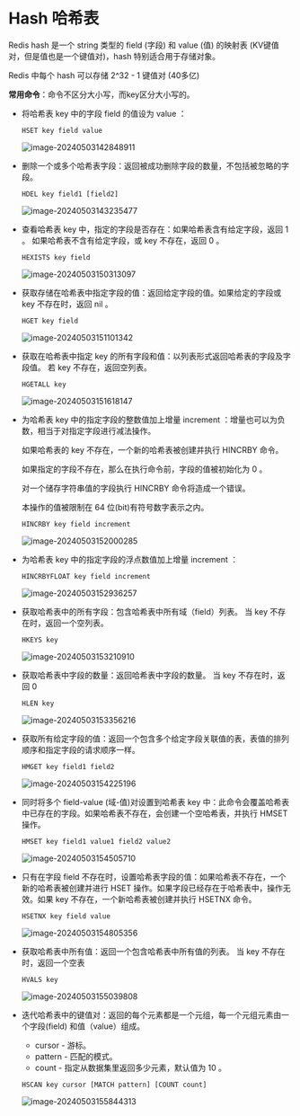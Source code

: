 # Hash 哈希表

Redis hash 是一个 string 类型的 field (字段) 和 value (值)  的映射表 (KV键值对，但是值也是一个键值对)，hash 特别适合用于存储对象。

Redis 中每个 hash 可以存储 2^32 - 1 键值对 (40多亿)

**常用命令**：命令不区分大小写，而key区分大小写的。

- 将哈希表 key 中的字段 field 的值设为 value ：

  ```redis
  HSET key field value
  ```

  ![image-20240503142848911](https://cdn.jsdelivr.net/gh/letengzz/tc2@main/img202405031428755.png)

- 删除一个或多个哈希表字段：返回被成功删除字段的数量，不包括被忽略的字段。

  ```redis
  HDEL key field1 [field2]
  ```

  ![image-20240503143235477](https://cdn.jsdelivr.net/gh/letengzz/tc2@main/img202405031432397.png)

- 查看哈希表 key 中，指定的字段是否存在：如果哈希表含有给定字段，返回 1 。 如果哈希表不含有给定字段，或 key 不存在，返回 0 。

  ```redis
  HEXISTS key field
  ```

  ![image-20240503150313097](https://cdn.jsdelivr.net/gh/letengzz/tc2@main/img202405031503050.png)

- 获取存储在哈希表中指定字段的值：返回给定字段的值。如果给定的字段或 key 不存在时，返回 nil 。

  ```redis
  HGET key field 
  ```

  ![image-20240503151101342](https://cdn.jsdelivr.net/gh/letengzz/tc2@main/img202405031511631.png)

- 获取在哈希表中指定 key 的所有字段和值：以列表形式返回哈希表的字段及字段值。 若 key 不存在，返回空列表。

  ```redis
  HGETALL key
  ```

  ![image-20240503151618147](https://cdn.jsdelivr.net/gh/letengzz/tc2@main/img202405031516383.png)

- 为哈希表 key 中的指定字段的整数值加上增量 increment ：增量也可以为负数，相当于对指定字段进行减法操作。

  如果哈希表的 key 不存在，一个新的哈希表被创建并执行 HINCRBY 命令。

  如果指定的字段不存在，那么在执行命令前，字段的值被初始化为 0 。

  对一个储存字符串值的字段执行 HINCRBY 命令将造成一个错误。

  本操作的值被限制在 64 位(bit)有符号数字表示之内。

  ```redis
  HINCRBY key field increment
  ```

  ![image-20240503152000285](https://cdn.jsdelivr.net/gh/letengzz/tc2@main/img202405031520141.png)

- 为哈希表 key 中的指定字段的浮点数值加上增量 increment ：

  ```redis
  HINCRBYFLOAT key field increment
  ```

  ![image-20240503152936257](https://cdn.jsdelivr.net/gh/letengzz/tc2@main/img202405031529373.png)

- 获取哈希表中的所有字段：包含哈希表中所有域（field）列表。 当 key 不存在时，返回一个空列表。

  ```redis
  HKEYS key
  ```

  ![image-20240503153210910](https://cdn.jsdelivr.net/gh/letengzz/tc2@main/img202405031532655.png)

- 获取哈希表中字段的数量：返回哈希表中字段的数量。 当 key 不存在时，返回 0 

  ```redis
  HLEN key
  ```

  ![image-20240503153356216](https://cdn.jsdelivr.net/gh/letengzz/tc2@main/img202405031533330.png)

- 获取所有给定字段的值：返回一个包含多个给定字段关联值的表，表值的排列顺序和指定字段的请求顺序一样。

  ```redis
  HMGET key field1 field2
  ```

  ![image-20240503154225196](https://cdn.jsdelivr.net/gh/letengzz/tc2@main/img202405031542919.png)

- 同时将多个 field-value (域-值)对设置到哈希表 key 中：此命令会覆盖哈希表中已存在的字段。如果哈希表不存在，会创建一个空哈希表，并执行 HMSET 操作。

  ```redis
  HMSET key field1 value1 field2 value2
  ```

  ![image-20240503154505710](https://cdn.jsdelivr.net/gh/letengzz/tc2@main/img202405031545469.png)

- 只有在字段 field 不存在时，设置哈希表字段的值：如果哈希表不存在，一个新的哈希表被创建并进行 HSET 操作。如果字段已经存在于哈希表中，操作无效。如果 key 不存在，一个新哈希表被创建并执行 HSETNX 命令。

  ```redis
  HSETNX key field value
  ```

  ![image-20240503154805356](https://cdn.jsdelivr.net/gh/letengzz/tc2@main/img202405031548846.png)

- 获取哈希表中所有值：返回一个包含哈希表中所有值的列表。 当 key 不存在时，返回一个空表

  ```redis
  HVALS key
  ```

  ![image-20240503155039808](https://cdn.jsdelivr.net/gh/letengzz/tc2@main/img202405031550841.png)

- 迭代哈希表中的键值对：返回的每个元素都是一个元组，每一个元组元素由一个字段(field) 和值（value）组成。

  - cursor - 游标。
  - pattern - 匹配的模式。
  - count - 指定从数据集里返回多少元素，默认值为 10 。

  ```redis
  HSCAN key cursor [MATCH pattern] [COUNT count] 
  ```

  ![image-20240503155844313](https://cdn.jsdelivr.net/gh/letengzz/tc2@main/img202405031558435.png)